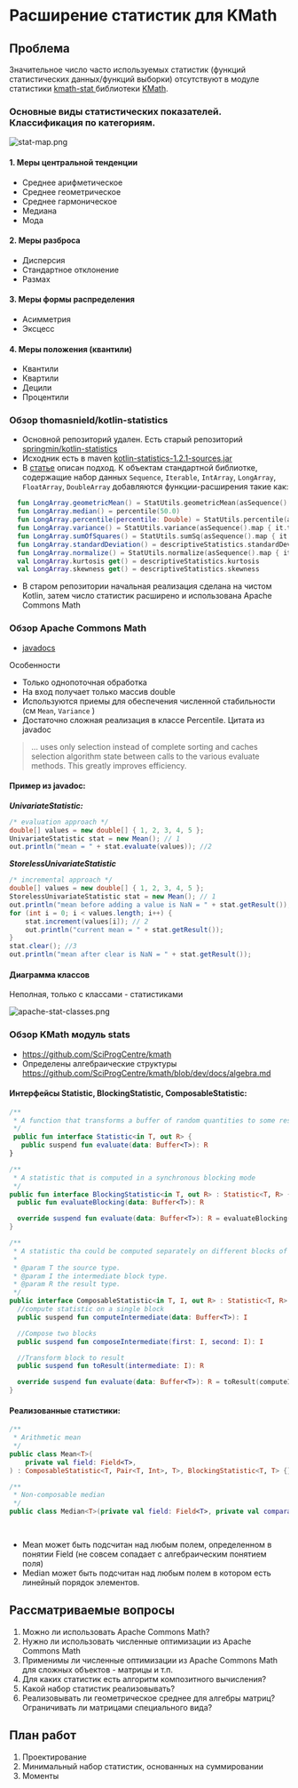 # Расширение статистик для KMath


## Проблема

Значительное число часто используемых статистик (функций статистических данных/функций выборки) отсутствуют в модуле
статистики [kmath-stat ](https://github.com/SciProgCentre/kmath/tree/dev/kmath-stat)
библиотеки [KMath](https://github.com/SciProgCentre/kmath).


### Основные виды статистических показателей. Классификация по категориям.

![stat-map.png](stat-map.png)


#### 1. Меры центральной тенденции

* Среднее арифметическое
* Среднее геометрическое
* Среднее гармоническое
* Медиана
* Мода

#### 2. Меры разброса

* Дисперсия
* Стандартное отклонение
* Размах

#### 3. Меры формы распределения

* Асимметрия
* Эксцесс

#### 4. Меры положения (квантили)

* Квантили
* Квартили
* Децили
* Процентили


### Обзор thomasnield/kotlin-statistics

* Основной репозиторий удален. Есть старый репозиторий [springmin/kotlin-statistics](https://github.com/springmin/kotlin-statistics/tree/apache-common-math-refactor)
* Исходник есть в
  maven [kotlin-statistics-1.2.1-sources.jar](https://repo1.maven.org/maven2/org/nield/kotlin-statistics/1.2.1/kotlin-statistics-1.2.1-sources.jar)
* В [статье](https://medium.com/data-science/introduction-to-kotlin-statistics-cdad3be88b5) описан подход. К объектам
  стандартной библиотке, содержащие набор данных `Sequence`, `Iterable`, `IntArray`, `LongArray`, `FloatArray`, `DoubleArray`
  добавляются функции-расширения такие как:
```kotlin
  fun LongArray.geometricMean() = StatUtils.geometricMean(asSequence().map { it.toDouble() }.toList().toDoubleArray() )
  fun LongArray.median() = percentile(50.0)
  fun LongArray.percentile(percentile: Double) = StatUtils.percentile(asSequence().map { it.toDouble() }.toList().toDoubleArray(), percentile)
  fun LongArray.variance() = StatUtils.variance(asSequence().map { it.toDouble() }.toList().toDoubleArray())
  fun LongArray.sumOfSquares() = StatUtils.sumSq(asSequence().map { it.toDouble() }.toList().toDoubleArray())
  fun LongArray.standardDeviation() = descriptiveStatistics.standardDeviation
  fun LongArray.normalize() = StatUtils.normalize(asSequence().map { it.toDouble() }.toList().toDoubleArray())
  val LongArray.kurtosis get() = descriptiveStatistics.kurtosis
  val LongArray.skewness get() = descriptiveStatistics.skewness
 ```  
* В старом репозитории начальная реализация сделана на чистом Kotlin, затем число статистик расширено и использована Apache Commons Math


### Обзор Apache Commons Math

* [javadocs](https://commons.apache.org/proper/commons-math/javadocs/api-3.6.1/org/apache/commons/math3/stat/descriptive/package-summary.html)

Особенности

* Только однопоточная обработка
* На вход получает только массив double
* Используются приемы для обеспечения численной стабильности (см `Mean`, `Variance` )
* Достаточно сложная реализация в классе Percentile. Цитата из javadoc
> ... uses only selection instead of complete sorting and caches selection algorithm state between calls to the various evaluate methods. This greatly improves efficiency.


#### Пример из javadoc:

**_UnivariateStatistic:_**

```java
/* evaluation approach */
double[] values = new double[] { 1, 2, 3, 4, 5 };
UnivariateStatistic stat = new Mean(); // 1
out.println("mean = " + stat.evaluate(values)); //2
```

**_StorelessUnivariateStatistic_**

```java
/* incremental approach */
double[] values = new double[] { 1, 2, 3, 4, 5 };
StorelessUnivariateStatistic stat = new Mean(); // 1
out.println("mean before adding a value is NaN = " + stat.getResult());
for (int i = 0; i < values.length; i++) {
    stat.increment(values[i]); // 2
    out.println("current mean = " + stat.getResult());
}
stat.clear(); //3
out.println("mean after clear is NaN = " + stat.getResult());
```


#### Диаграмма классов

Неполная, только с классами - статистиками

![apache-stat-classes.png](apache-stat-classes.png)


### Обзор KMath модуль stats

* https://github.com/SciProgCentre/kmath
* Определены алгебраические структуры https://github.com/SciProgCentre/kmath/blob/dev/docs/algebra.md 


#### Интерфейсы Statistic, BlockingStatistic, ComposableStatistic:

```kotlin
/**
 * A function that transforms a buffer of random quantities to some resulting value
 */
 public fun interface Statistic<in T, out R> {
   public suspend fun evaluate(data: Buffer<T>): R
}
```

```kotlin
/**
 * A statistic that is computed in a synchronous blocking mode
 */
public fun interface BlockingStatistic<in T, out R> : Statistic<T, R> {
  public fun evaluateBlocking(data: Buffer<T>): R

  override suspend fun evaluate(data: Buffer<T>): R = evaluateBlocking(data)
}
```

```kotlin
/**
 * A statistic tha could be computed separately on different blocks of data and then composed
 *
 * @param T the source type.
 * @param I the intermediate block type.
 * @param R the result type.
 */
public interface ComposableStatistic<in T, I, out R> : Statistic<T, R> {
  //compute statistic on a single block
  public suspend fun computeIntermediate(data: Buffer<T>): I

  //Compose two blocks
  public suspend fun composeIntermediate(first: I, second: I): I

  //Transform block to result
  public suspend fun toResult(intermediate: I): R

  override suspend fun evaluate(data: Buffer<T>): R = toResult(computeIntermediate(data))
}
```


#### Реализованные статистики:

```kotlin
/**
 * Arithmetic mean
 */
public class Mean<T>(
    private val field: Field<T>,
) : ComposableStatistic<T, Pair<T, Int>, T>, BlockingStatistic<T, T> {}
```

```kotlin
/**
 * Non-composable median
 */
public class Median<T>(private val field: Field<T>, private val comparator: Comparator<T>) : BlockingStatistic<T, T> {}

  
```

* Mean может быть подсчитан над любым полем, определенном в понятии Field (не совсем сопадает с алгебраическим понятием поля)
* Median может быть подсчитан над любым полем в котором есть линейный порядок элементов.


## Рассматриваемые вопросы

 1. Можно ли использовать Apache Commons Math?
 2. Нужно ли использовать численные оптимизации из Apache Commons Math
 3. Применимы ли численные оптимизации из Apache Commons Math для сложных объектов - матрицы и т.п.
 4. Для каких статистик есть алгоритм композитного вычисления?
 5. Какой набор статистик реализовывать?
 6. Реализовывать ли геометрическое среднее для алгебры матриц? Ограничивать ли матрицами специального вида?


## План работ

1) Проектирование
2) Минимальный набор статистик, основанных на суммировании
3) Моменты